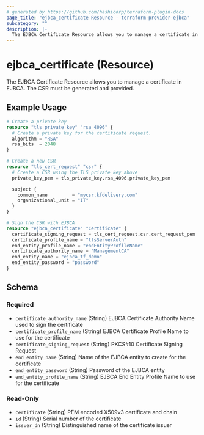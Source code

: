 ```yaml
---
# generated by https://github.com/hashicorp/terraform-plugin-docs
page_title: "ejbca_certificate Resource - terraform-provider-ejbca"
subcategory: ""
description: |-
  The EJBCA Certificate Resource allows you to manage a certificate in EJBCA.
---
```


# ejbca_certificate (Resource)

The EJBCA Certificate Resource allows you to manage a certificate in EJBCA.
The CSR must be generated and provided.

## Example Usage

```terraform
# Create a private key
resource "tls_private_key" "rsa_4096" {
  # Create a private key for the certificate request.
  algorithm = "RSA"
  rsa_bits  = 2048
}

# Create a new CSR
resource "tls_cert_request" "csr" {
  # Create a CSR using the TLS private key above
  private_key_pem = tls_private_key.rsa_4096.private_key_pem

  subject {
    common_name         = "mycsr.kfdelivery.com"
    organizational_unit = "IT"
  }
}

# Sign the CSR with EJBCA
resource "ejbca_certificate" "Certificate" {
  certificate_signing_request = tls_cert_request.csr.cert_request_pem
  certificate_profile_name = "tlsServerAuth"
  end_entity_profile_name = "endEntityProfileName"
  certificate_authority_name = "ManagementCA"
  end_entity_name = "ejbca_tf_demo"
  end_entity_password = "password"
}
```


<!-- schema generated by tfplugindocs -->
## Schema

### Required

- `certificate_authority_name` (String) EJBCA Certificate Authority Name used to sign the certificate
- `certificate_profile_name` (String) EJBCA Certificate Profile Name to use for the certificate
- `certificate_signing_request` (String) PKCS#10 Certificate Signing Request
- `end_entity_name` (String) Name of the EJBCA entity to create for the certificate
- `end_entity_password` (String) Password of the EJBCA entity
- `end_entity_profile_name` (String) EJBCA End Entity Profile Name to use for the certificate

### Read-Only

- `certificate` (String) PEM encoded X509v3 certificate and chain
- `id` (String) Serial number of the certificate
- `issuer_dn` (String) Distinguished name of the certificate issuer


